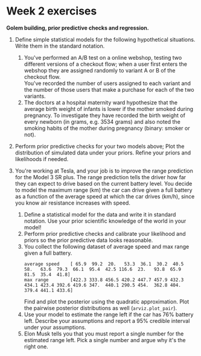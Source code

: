 # Week 2 exercises

**Golem building, prior predictive checks and regression.**

1. Define simple statistical models for the following hypothetical situations. Write them in the standard notation. 
    1. You've performed an A/B test on a online webshop, testing two different versions of a checkout flow; 
    when a user first enters the webshop they are assigned randomly to variant A or B of the checkout flow.      
    You've recorded the number of users assigned to each variant and the number of those users that make a purchase for each of the two variants.
    1. The doctors at a hospital maternity ward hypothesize that the average birth weight of infants is lower if the mother smoked during pregnancy. 
    To investigate they have recorded the birth weight of every newborn (in grams, e.g. 3534 grams) and also noted the smoking habits of the mother during pregnancy (binary: smoker or not). 
        
1. Perform prior predictive checks for your two models above; Plot the distribution of simulated data under your priors. Refine your priors and likelihoods if needed.       

1. You're working at Tesla, and your job is to improve the range prediction for the Model 3 SR plus. The range prediction tells the driver how far they can expect to drive based on the current battery level. 
   You decide to model the maximum range (km) the car can drive given a full battery as a function of the average speed at which the car drives (km/h), since you know air resistance increases with speed.
   1. Define a statistical model for the data and write it in standard notation. Use your prior scientific knowledge of the world in your model!
   1. Perform prior predictive checks and calibrate your likelihood and priors so the prior predictive data looks reasonable.
   1. You collect the following dataset of average speed and max range given a full battery.
       ``` 
       average speed    [ 65.9  99.2  20.   53.3  36.1  30.2  40.5  58.   63.6  79.3  66.1  95.4  42.5 116.6  23.   93.8  65.9  81.5  35.4  41.8]
       max range        [422.3 333.8 456.5 420.2 447.7 457.9 432.3 434.1 423.4 392.6 419.6 347.  440.1 290.5 454.  362.8 404.  379.4 441.1 433.6]
       ```
       Find and plot the posterior using the quadratic approximation. Plot the pairwise posterior distributions as well (`arviz.plot_pair`).
   1. Use your model to estimate the range left if the car has 76% battery left. Describe your assumptions and report a 95% credible interval under your assumptions. 
   1. Elon Musk tells you that you must report a single number for the estimated range left. Pick a single number and argue why it's the right one.  
   
    